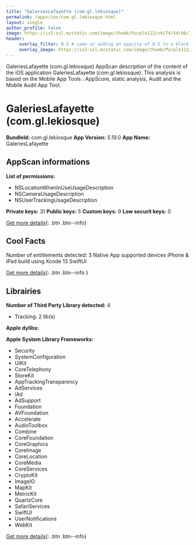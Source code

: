 ```yaml
---
title: "GaleriesLafayette (com.gl.lekiosque)"
permalink: /apps/ios/com.gl.lekiosque.html
layout: single
author_profile: false
image: https://is2-ssl.mzstatic.com/image/thumb/Purple112/v4/74/5d/b6/745db689-af02-0be3-978b-bca14bceb10c/AppIcon-0-1x_U007emarketing-0-7-0-85-220.png/512x512bb.jpg
header: 
     overlay_filter: 0.5 # same as adding an opacity of 0.5 to a black background
     overlay_image: https://is2-ssl.mzstatic.com/image/thumb/Purple112/v4/74/5d/b6/745db689-af02-0be3-978b-bca14bceb10c/AppIcon-0-1x_U007emarketing-0-7-0-85-220.png/512x512bb.jpg
---
```

GaleriesLafayette (com.gl.lekiosque) AppScan description of the content of the iOS application GaleriesLafayette (com.gl.lekiosque). This analysis is based on the Mobile App Tools : AppScore, static analysis, Audit and the Mobile Audit App Tool.

# GaleriesLafayette (com.gl.lekiosque)

**BundleId:** com.gl.lekiosque
**App Version:** 5.19.0
**App Name:** GaleriesLafayette


## AppScan informations 

**List of permissions:** 
- NSLocationWhenInUseUsageDescription
- NSCameraUsageDescription
- NSUserTrackingUsageDescription
  
  
**Private keys:** 31
**Public keys:** 5
**Custom keys:** 9
**Low securit keys:** 0
  
[Get more details](/pricing.html){: .btn .btn--info}

## Cool Facts

Number of entitlements detected: 3
Native App
supported devices iPhone & iPad
build using Xcode 13
SwiftUI
  
[Get more details](/pricing.html){: .btn .btn--info }

## Librairies 
**Number of Third Party Library detected:** 4
- Tracking: 2 lib(s)


**Apple dylibs:**


**Apple System Library Frameworks:**
- Security
- SystemConfiguration
- UIKit
- CoreTelephony
- StoreKit
- AppTrackingTransparency
- AdServices
- iAd
- AdSupport
- Foundation
- AVFoundation
- Accelerate
- AudioToolbox
- Combine
- CoreFoundation
- CoreGraphics
- CoreImage
- CoreLocation
- CoreMedia
- CoreServices
- CryptoKit
- ImageIO
- MapKit
- MetricKit
- QuartzCore
- SafariServices
- SwiftUI
- UserNotifications
- WebKit


  
[Get more details](/pricing.html){: .btn .btn--info}

